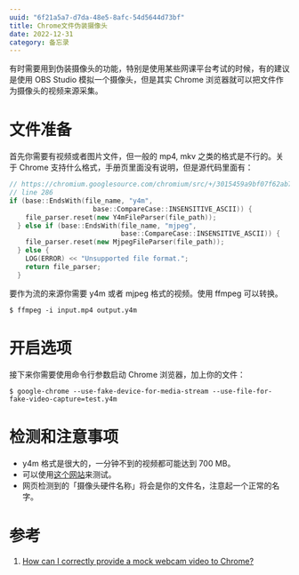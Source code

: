 ```yaml
---
uuid: "6f21a5a7-d7da-48e5-8afc-54d5644d73bf"
title: Chrome文件伪装摄像头
date: 2022-12-31
category: 备忘录
---
```


有时需要用到伪装摄像头的功能，特别是使用某些网课平台考试的时候，有的建议是使用 OBS Studio 模拟一个摄像头，但是其实 Chrome 浏览器就可以把文件作为摄像头的视频来源采集。

# 文件准备

首先你需要有视频或者图片文件，但一般的 mp4, mkv 之类的格式是不行的。关于 Chrome 支持什么格式，手册页里面没有说明，但是源代码里面有：

```c++
// https://chromium.googlesource.com/chromium/src/+/3015459a9bf07f62ab7a8816ff88824568d87c04/media/capture/video/file_video_capture_device.cc
// line 286
if (base::EndsWith(file_name, "y4m",
                     base::CompareCase::INSENSITIVE_ASCII)) {
    file_parser.reset(new Y4mFileParser(file_path));
  } else if (base::EndsWith(file_name, "mjpeg",
                            base::CompareCase::INSENSITIVE_ASCII)) {
    file_parser.reset(new MjpegFileParser(file_path));
  } else {
    LOG(ERROR) << "Unsupported file format.";
    return file_parser;
  }
```

要作为流的来源你需要 y4m 或者 mjpeg 格式的视频。使用 ffmpeg 可以转换。

``` shell
$ ffmpeg -i input.mp4 output.y4m
```

# 开启选项

接下来你需要使用命令行参数启动 Chrome 浏览器，加上你的文件：

``` shell
$ google-chrome --use-fake-device-for-media-stream --use-file-for-fake-video-capture=test.y4m 
```

# 检测和注意事项

- y4m 格式是很大的，一分钟不到的视频都可能达到 700 MB。
- 可以使用[这个网站](https://webcamtests.com/)来测试。
- 网页检测到的「摄像头硬件名称」将会是你的文件名，注意起一个正常的名字。

# 参考

1. [How can I correctly provide a mock webcam video to Chrome?](https://stackoverflow.com/questions/52095416/how-can-i-correctly-provide-a-mock-webcam-video-to-chrome)
